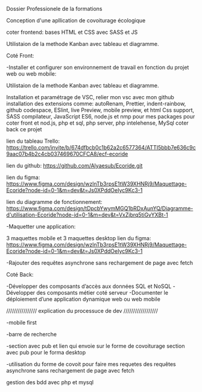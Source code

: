 Dossier Professionele de la formations

Conception d'une apllication de covoiturage écologique

coter frontend:
bases HTML et CSS avec SASS et JS

Utilistaion de la methode Kanban avec tableau et diagramme.

Coté Front:

-Installer et configurer son environnement de travail en fonction
du projet web ou web mobile:

Utilistaion de la methode Kanban avec tableau et diagramme.

Installation et paramétrage de VSC, relier mon vsc avec mon github installation des extensions comme:
autoRenam, Prettier, indent-rainbow, github codespace, ESlint, live Preview, mobile preview, et html Css support, SASS compilateur, JavaScript ES6, node.js et nmp pour mes packages pour coter front
et nod.js, php et sql, php server, php intelehense, MySql coter back ce projet

lien du tableau Trello: https://trello.com/invite/b/674dfbcb0c1b62a2c6577364/ATTI5bbb7e636c9c9aac07b4b2c4cb037469670CFCA8/ecf-ecoride

lien du github: https://github.com/Alyaesub/Ecoride.git

lien du figma: https://www.figma.com/design/wzlnTb3rpsE1tW39XHNRj9/Maquettage-Ecoride?node-id=0-1&m=dev&t=Js0XPddOeIyc9Kc3-1

lien du diagramme de fonctionnement: https://www.figma.com/design/tDpcbYwymMGQ1bRDxAunYQ/Diagramme-d'utilisation-Ecoride?node-id=0-1&m=dev&t=VxZjbrq5tiGvYXBt-1

-Maquetter une application:

3 maquettes mobile et 3 maquettes desktop
lien du figma: https://www.figma.com/design/wzlnTb3rpsE1tW39XHNRj9/Maquettage-Ecoride?node-id=0-1&m=dev&t=Js0XPddOeIyc9Kc3-1

-Rajouter des requêtes asynchrone sans rechargement de page avec fetch

Coté Back:

-Développer des composants d’accès aux données SQL et
NoSQL
-Développer des composants métier coté serveur
-Documenter le déploiement d’une application dynamique web
ou web mobile

//////////////// explication du processuce de dev //////////////////

-mobile first

-barre de recherche

-section avec pub et lien qui envoie sur le forme de covoiturage
section avec pub pour le forma desktop

-utilisation du forme de covoit pour faire mes requetes des requêtes asynchrone sans rechargement de page avec fetch

gestion des bdd avec php et mysql
